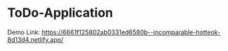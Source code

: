 # ToDo-Application
 Demo Link:
 https://6661f125802ab0331ed6580b--incomparable-hotteok-8d13d4.netlify.app/
